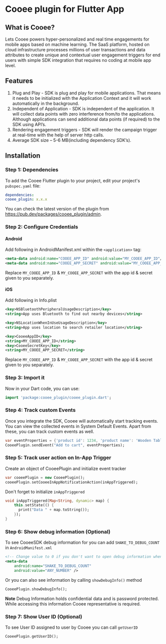 # Cooee plugin for Flutter App

## What is Cooee?

Lets Cooee powers hyper-personalized and real time engagements for mobile apps based on machine learning. The SaaS platform, hosted on
cloud infrastructure processes millions of user transactions and data attributes to create unique and contextual user engagement
triggers for end users with simple SDK integration that requires no coding at mobile app level.

## Features

1. Plug and Play - SDK is plug and play for mobile applications. That means it needs to be initialized with the Application Context and it
   will work automatically in the background.
2. Independent of Application - SDK is independent of the application. It will collect data points with zero interference from/to the
   applications. Although applications can send additional data points (if required) to the SDK using API’s.
3. Rendering engagement triggers - SDK will render the campaign trigger at real-time with the help of server http calls.
4. Average SDK size – 5-6 MB(including dependency SDK’s).

## Installation

### Step 1: Dependencies

To add the Cooee Flutter plugin to your project, edit your project's `pubspec.yaml` file:

```yaml
dependencies:
cooee_plugin: x.x.x
```

You can check the latest version of the plugin from https://pub.dev/packages/cooee_plugin/admin.

### Step 2: Configure Credentials

#### Android

Add following in AndroidManifest.xml within the `<application>` tag:

```xml
<meta-data android:name="COOEE_APP_ID" android:value="MY_COOEE_APP_ID"/>
<meta-data android:name="COOEE_APP_SECRET" android:value="MY_COOEE_APP_SECRET"/>
```

Replace `MY_COOEE_APP_ID` & `MY_COOEE_APP_SECRET` with the app id & secret given to you separately.

#### iOS

Add following in Info.plist

```xml
<key>NSBluetoothPeripheralUsageDescription</key>
<string>App uses Bluetooth to find out nearby devices</string>

<key>NSLocationWhenInUseUsageDescription</key>
<string>App uses location to search retailer location</string>

<key>CooeeAppID</key>
<string>MY_COOEE_APP_ID</string>
<key>CooeeSecretKey</key>
<string>MY_COOEE_APP_SECRET</string>
```

Replace `MY_COOEE_APP_ID` & `MY_COOEE_APP_SECRET` with the app id & secret given to you separately.

### Step 3: Import it

Now in your Dart code, you can use:

```dart
import 'package:cooee_plugin/cooee_plugin.dart';
```

### Step 4: Track custom Events

Once you integrate the SDK, Cooee will automatically start tracking events. You can view the collected events in System Default Events. Apart from these, you can track custom events as well.

```dart
var eventProperties = {'product id': 1234, 'product name': 'Wooden Table'};
CooeePlugin.sendEvent("Add to cart", eventProperties);
```

### Step 5: Track user action on In-App Trigger

Create an object of CooeePlugin and initialize event tracker

```dart
var cooeePlugin = new CooeePlugin();
cooeePlugin.setCooeeInAppNotificationAction(inAppTriggered);
```

Don't forget to initialize `inAppTriggered`

```dart
void inAppTriggered(Map<String, dynamic> map) {
    this.setState(() {
      print("Data " + map.toString());
    });
}
```

### Step 6: Show debug information (Optional)

To see CooeeSDK debug information for you can add `SHAKE_TO_DEBUG_COUNT` in `AndroidManifest.xml`

```xml
<!-- Change value to 0 if you don't want to open debug information when device shake-->
<meta-data
    android:name="SHAKE_TO_DEBUG_COUNT"
    android:value="ANY_NUMBER" />
```

Or you can also see information by calling `showDebugInfo()` method

```dart
CooeePlugin.showDebugInfo();
```

**Note**
Debug Information holds confidential data and is password protected. While accessing this information Cooee representative is required.

### Step 7: Show User ID (Optional)

To see User ID assigned to user by Cooee you can call `getUserID`

```dart
CooeePlugin.getUserID();
```